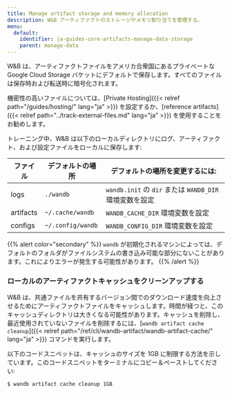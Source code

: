 ```yaml
---
title: Manage artifact storage and memory allocation
description: W&B アーティファクトのストレージやメモリ割り当てを管理する。
menu:
  default:
    identifier: ja-guides-core-artifacts-manage-data-storage
    parent: manage-data
---
```


W&B は、アーティファクトファイルをアメリカ合衆国にあるプライベートな Google Cloud Storage バケットにデフォルトで保存します。すべてのファイルは保存時および転送時に暗号化されます。

機密性の高いファイルについては、[Private Hosting]({{< relref path="/guides/hosting/" lang="ja" >}}) を設定するか、[reference artifacts]({{< relref path="../track-external-files.md" lang="ja" >}}) を使用することをお勧めします。

トレーニング中、W&B は以下のローカルディレクトリにログ、アーティファクト、および設定ファイルをローカルに保存します:

| ファイル   | デフォルトの場所  | デフォルトの場所を変更するには:                                    |
| --------- | ----------------- | --------------------------------------------------------------- |
| logs      | `./wandb`         | `wandb.init` の `dir` または `WANDB_DIR` 環境変数を設定         |
| artifacts | `~/.cache/wandb`  | `WANDB_CACHE_DIR` 環境変数を設定                                |
| configs   | `~/.config/wandb` | `WANDB_CONFIG_DIR` 環境変数を設定                               |

{{% alert color="secondary" %}}
`wandb` が初期化されるマシンによっては、デフォルトのフォルダがファイルシステムの書き込み可能な部分にないことがあります。これによりエラーが発生する可能性があります。
{{% /alert %}}

### ローカルのアーティファクトキャッシュをクリーンアップする

W&B は、共通ファイルを共有するバージョン間でのダウンロード速度を向上させるためにアーティファクトファイルをキャッシュします。時間が経つと、このキャッシュディレクトリは大きくなる可能性があります。キャッシュを削除し、最近使用されていないファイルを削除するには、[`wandb artifact cache cleanup`]({{< relref path="/ref/cli/wandb-artifact/wandb-artifact-cache/" lang="ja" >}}) コマンドを実行します。

以下のコードスニペットは、キャッシュのサイズを 1GB に制限する方法を示しています。このコードスニペットをターミナルにコピー＆ペーストしてください:

```bash
$ wandb artifact cache cleanup 1GB
```